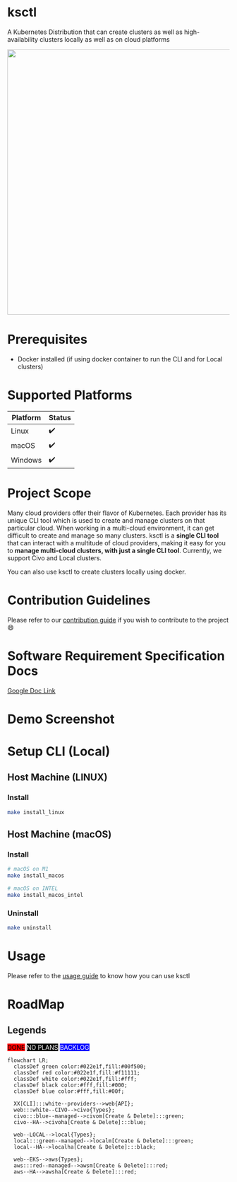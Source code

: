 # ksctl

A Kubernetes Distribution that can create clusters as well as high-availability clusters locally as well as on cloud platforms

<img src="/img/ksctl-dark.png" style="height: auto!important;width: 600px !important;"/>

# Prerequisites

- Docker installed (if using docker container to run the CLI and for Local clusters)

# Supported Platforms

Platform | Status
--|--
Linux | :heavy_check_mark:
macOS | :heavy_check_mark:
Windows | :heavy_check_mark:

# Project Scope

Many cloud providers offer their flavor of Kubernetes. Each provider has its unique CLI tool which is used to create and manage clusters on that particular cloud. When working in a multi-cloud environment, it can get difficult to create and manage so many clusters. ksctl is a **single CLI tool** that can interact with a multitude of cloud providers, making it easy for you to **manage multi-cloud clusters, with just a single CLI tool**. Currently, we support Civo and Local clusters.

You can also use ksctl to create clusters locally using docker.


# Contribution Guidelines
Please refer to our [contribution guide](CONTRIBUTING.md) if you wish to contribute to the project :smile:


# Software Requirement Specification Docs

[Google Doc Link](https://docs.google.com/document/d/1qLGcJly0qWK0dnno6tKXUsm3dd_BpyKl7oi7PLqi6J0/edit?usp=sharing)

# Demo Screenshot
<!-- Add the demo screenshots-->

# Setup CLI (Local)
## Host Machine (LINUX)
### Install
```zsh
make install_linux
```
## Host Machine (macOS)
### Install
```zsh
# macOS on M1
make install_macos

# macOS on INTEL
make install_macos_intel
```

### Uninstall
```zsh
make uninstall
```

# Usage

Please refer to the [usage guide](USAGE.md) to know how you can use ksctl


# RoadMap

## Legends
<span style="color: black; background-color: red;">DONE</span>
<span style="color: white; background-color: black;">NO PLANS</span>
<span style="color: white; background-color: blue;">BACKLOG</span>

```mermaid
flowchart LR;
  classDef green color:#022e1f,fill:#00f500;
  classDef red color:#022e1f,fill:#f11111;
  classDef white color:#022e1f,fill:#fff;
  classDef black color:#fff,fill:#000;
  classDef blue color:#fff,fill:#00f;

  XX[CLI]:::white--providers-->web{API};
  web:::white--CIVO-->civo{Types};
  civo:::blue--managed-->civom[Create & Delete]:::green;
  civo--HA-->civoha[Create & Delete]:::blue;

  web--LOCAL-->local{Types};
  local:::green--managed-->localm[Create & Delete]:::green;
  local--HA-->localha[Create & Delete]:::black;

  web--EKS-->aws{Types};
  aws:::red--managed-->awsm[Create & Delete]:::red;
  aws--HA-->awsha[Create & Delete]:::red;

```

